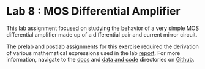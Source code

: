 # Lab 8 : MOS Differential Amplifier
This lab assignment focused on studying the behavior of a very simple MOS differential amplifier made up of a differential pair and current mirror circuit. 

The prelab and postlab assignments for this exercise required the derivation of various mathematical expressions used in the lab 
[report](https://anushadatar.github.io/olin-circuits-sp19/Lab_8_MOS_Differential_Amplifier/docs/reports/Lab_8_MOS_Differential_Amplifier.pdf). 
For more information, navigate to the [docs](https://github.com/anushadatar/olin-circuits-sp19/blob/master/Lab_8_MOS_Differential_Amplifier/docs/)
and [data and code](https://github.com/anushadatar/olin-circuits-sp19/tree/master/Lab_8_MOS_Differential_Amplifier/data_and_code) 
directories on [Github](https://github.com/anushadatar/olin-circuits-sp19).
